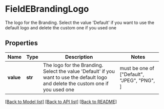 # FieldEBrandingLogo

The logo for the Branding. Select the value 'Default' if you want to use the default logo and delete the custom one if you used one

## Properties
Name | Type | Description | Notes
------------ | ------------- | ------------- | -------------
**value** | **str** | The logo for the Branding. Select the value &#39;Default&#39; if you want to use the default logo and delete the custom one if you used one |  must be one of ["Default", "JPEG", "PNG", ]

[[Back to Model list]](../README.md#documentation-for-models) [[Back to API list]](../README.md#documentation-for-api-endpoints) [[Back to README]](../README.md)


